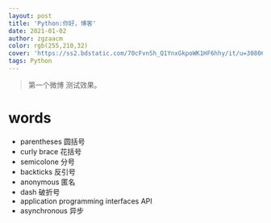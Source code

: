 ```yaml
---
layout: post
title: 'Python:你好，博客'
date: 2021-01-02
author: zgzaacm
color: rgb(255,210,32)
cover: 'https://ss2.bdstatic.com/70cFvnSh_Q1YnxGkpoWK1HF6hhy/it/u=3080697476,1658576794&fm=26&gp=0.jpg'
tags: Python
---
```

> 第一个微博 测试效果。

# words #

* parentheses 圆括号
* curly brace 花括号
* semicolone 分号
* backticks 反引号
* anonymous 匿名
* dash 破折号
* application programming interfaces API
* asynchronous 异步
